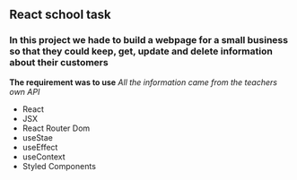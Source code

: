 ## React school task

### In this project we hade to build a webpage for a small business so that they could keep, get, update and delete information about their customers

**The requirement was to use**
_All the information came from the teachers own API_

- React
- JSX
- React Router Dom
- useStae
- useEffect
- useContext
- Styled Components
